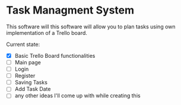 # Task Managment System

This software will this software will allow you to plan tasks using own implementation of a Trello board.

Current state:

- [x] Basic Trello Board functionalities
- [ ] Main page 
- [ ] Login
- [ ] Register
- [ ] Saving Tasks
- [ ] Add Task Date
- [ ] any other ideas I'll come up with while creating this
